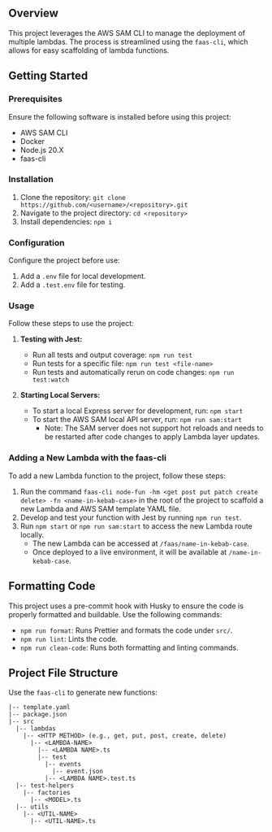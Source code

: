 ## Overview

This project leverages the AWS SAM CLI to manage the deployment of multiple lambdas. The process is streamlined using the `faas-cli`, which allows for easy scaffolding of lambda functions.

## Getting Started

### Prerequisites

Ensure the following software is installed before using this project:

- AWS SAM CLI
- Docker
- Node.js 20.X
- faas-cli

### Installation

1. Clone the repository: `git clone https://github.com/<username>/<repository>.git`
2. Navigate to the project directory: `cd <repository>`
3. Install dependencies: `npm i`

### Configuration

Configure the project before use:

1. Add a `.env` file for local development.
2. Add a `.test.env` file for testing.

### Usage

Follow these steps to use the project:

1. **Testing with Jest:**
   - Run all tests and output coverage: `npm run test`
   - Run tests for a specific file: `npm run test <file-name>`
   - Run tests and automatically rerun on code changes: `npm run test:watch`

2. **Starting Local Servers:**
   - To start a local Express server for development, run: `npm start`
   - To start the AWS SAM local API server, run: `npm run sam:start`
     - Note: The SAM server does not support hot reloads and needs to be restarted after code changes to apply Lambda layer updates.

### Adding a New Lambda with the faas-cli

To add a new Lambda function to the project, follow these steps:

1. Run the command `faas-cli node-fun -hm <get post put patch create delete> -fn <name-in-kebab-case>` in the root of the project to scaffold a new Lambda and AWS SAM template YAML file.
2. Develop and test your function with Jest by running `npm run test`.
3. Run `npm start` or `npm run sam:start` to access the new Lambda route locally.
   - The new Lambda can be accessed at `/faas/name-in-kebab-case`.
   - Once deployed to a live environment, it will be available at `/name-in-kebab-case`.

## Formatting Code

This project uses a pre-commit hook with Husky to ensure the code is properly formatted and buildable. Use the following commands:

- `npm run format`: Runs Prettier and formats the code under `src/`.
- `npm run lint`: Lints the code.
- `npm run clean-code`: Runs both formatting and linting commands.

## Project File Structure

Use the `faas-cli` to generate new functions:

```
|-- template.yaml
|-- package.json
|-- src
  |-- lambdas
    |-- <HTTP METHOD> (e.g., get, put, post, create, delete)
      |-- <LAMBDA-NAME>
        |-- <LAMBDA NAME>.ts
        |-- test
          |-- events
            |-- event.json
          |-- <LAMBDA NAME>.test.ts
  |-- test-helpers
    |-- factories
      |-- <MODEL>.ts
  |-- utils
    |-- <UTIL-NAME>
      |-- <UTIL-NAME>.ts
```